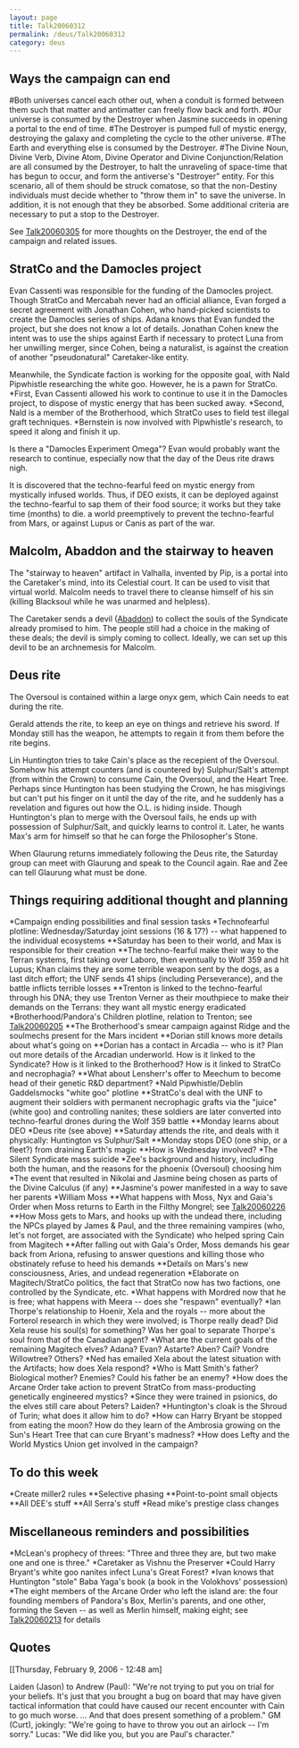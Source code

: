 ```yaml
---
layout: page
title: Talk20060312
permalink: /deus/Talk20060312
category: deus
---
```

## Ways the campaign can end

#Both universes cancel each other out, when a conduit is formed between them such that matter and antimatter can freely flow back and forth.
#Our universe is consumed by the Destroyer when Jasmine succeeds in opening a portal to the end of time.
#The Destroyer is pumped full of mystic energy, destroying the galaxy and completing the cycle to the other universe.
#The Earth and everything else is consumed by the Destroyer.
#The Divine Noun, Divine Verb, Divine Atom, Divine Operator and Divine Conjunction/Relation are all consumed by the Destroyer, to halt the unraveling of space-time that has begun to occur, and form the antiverse's &quot;Destroyer&quot; entity. For this scenario, all of them should be struck comatose, so that the non-Destiny individuals must decide whether to &quot;throw them in&quot; to save the universe. In addition, it is not enough that they be absorbed. Some additional criteria are necessary to put a stop to the Destroyer.

See [Talk20060305](Talk20060305) for more thoughts on the Destroyer, the end of the campaign and related issues.


## StratCo and the Damocles project

Evan Cassenti was responsible for the funding of the Damocles project. Though StratCo and Mercabah never had an official alliance, Evan forged a secret agreement with Jonathan Cohen, who hand-picked scientists to create the Damocles series of ships. Adana knows that Evan funded the project, but she does not know a lot of details. Jonathan Cohen knew the intent was to use the ships against Earth if necessary to protect Luna from her unwilling merger, since Cohen, being a naturalist, is against the creation of another &quot;pseudonatural&quot; Caretaker-like entity.

Meanwhile, the Syndicate faction is working for the opposite goal, with Nald Pipwhistle researching the white goo. However, he is a pawn for StratCo.
*First, Evan Cassenti allowed his work to continue to use it in the Damocles project, to dispose of mystic energy that has been sucked away.
*Second, Nald is a member of the Brotherhood, which StratCo uses to field test illegal graft techniques.
*Bernstein is now involved with Pipwhistle's research, to speed it along and finish it up.

Is there a &quot;Damocles Experiment Omega&quot;? Evan would probably want the research to continue, especially now that the day of the Deus rite draws nigh.

It is discovered that the techno-fearful feed on mystic energy from mystically infused worlds. Thus, if DEO exists, it can be deployed against the techno-fearful to sap them of their food source; it works but they take time (months) to die. a world preemptively to prevent the techno-fearful from Mars, or against Lupus or Canis as part of the war.


## Malcolm, Abaddon and the stairway to heaven

The &quot;stairway to heaven&quot; artifact in Valhalla, invented by Pip, is a portal into the Caretaker's mind, into its Celestial court. It can be used to visit that virtual world. Malcolm needs to travel there to cleanse himself of his sin (killing Blacksoul while he was unarmed and helpless).

The Caretaker sends a devil ([Abaddon](http://en.wikipedia.org/wiki/Abaddon_%28demon%29)) to collect the souls of the Syndicate already promised to him. The people still had a choice in the making of these deals; the devil is simply coming to collect. Ideally, we can set up this devil to be an archnemesis for Malcolm.


## Deus rite

The Oversoul is contained within a large onyx gem, which Cain needs to eat during the rite.

Gerald attends the rite, to keep an eye on things and retrieve his sword. If Monday still has the weapon, he attempts to regain it from them before the rite begins.

Lin Huntington tries to take Cain's place as the recepient of the Oversoul. Somehow his attempt counters (and is countered by) Sulphur/Salt's attempt (from within the Crown) to consume Cain, the Oversoul, and the Heart Tree. Perhaps since Huntington has been studying the Crown, he has misgivings but can't put his finger on it until the day of the rite, and he suddenly has a revelation and figures out how the O.L. is hiding inside. Though Huntington's plan to merge with the Oversoul fails, he ends up with possession of Sulphur/Salt, and quickly learns to control it. Later, he wants Max's arm for himself so that he can forge the Philosopher's Stone.

When Glaurung returns immediately following the Deus rite, the Saturday group can meet with Glaurung and speak to the Council again. Rae and Zee can tell Glaurung what must be done.


## Things requiring additional thought and planning

*Campaign ending possibilities and final session tasks
*Technofearful plotline: Wednesday/Saturday joint sessions (16 &amp; 17?) -- what happened to the individual ecosystems
**Saturday has been to their world, and Max is responsible for their creation
**The techno-fearful make their way to the Terran systems, first taking over Laboro, then eventually to Wolf 359 and hit Lupus; Khan claims they are some terrible weapon sent by the dogs, as a last ditch effort; the UNF sends 41 ships (including Perseverance), and the battle inflicts terrible losses
**Trenton is linked to the techno-fearful through his DNA; they use Trenton Verner as their mouthpiece to make their demands on the Terrans: they want all mystic energy eradicated
*Brotherhood/Pandora's Children plotline, relation to Trenton; see [Talk20060205](Talk20060205)
**The Brotherhood's smear campaign against Ridge and the soulmechs present for the Mars incident
**Dorian still knows more details about what's going on
**Dorian has a contact in Arcadia -- who is it? Plan out more details of the Arcadian underworld. How is it linked to the Syndicate? How is it linked to the Brotherhood? How is it linked to StratCo and necrophagia?
**What about Lensherr's offer to Meechum to become head of their genetic R&amp;D department?
*Nald Pipwhistle/Deblin Gaddelsmocks &quot;white goo&quot; plotline
**StratCo's deal with the UNF to augment their soldiers with permanent necrophagic grafts via the &quot;juice&quot; (white goo) and controlling nanites; these soldiers are later converted into techno-fearful drones during the Wolf 359 battle
**Monday learns about DEO
*Deus rite (see above)
**Saturday attends the rite, and deals with it physically: Huntington vs Sulphur/Salt
**Monday stops DEO (one ship, or a fleet?) from draining Earth's magic
**How is Wednesday involved?
*The Silent Syndicate mass suicide
*Zee's background and history, including both the human, and the reasons for the phoenix (Oversoul) choosing him
*The event that resulted in Nikolai and Jasmine being chosen as parts of the Divine Calculus (if any)
**Jasmine's power manifested in a way to save her parents
*William Moss
**What happens with Moss, Nyx and Gaia's Order when Moss returns to Earth in the Filthy Mongrel; see [Talk20060226](Talk20060226)
**How Moss gets to Mars, and hooks up with the undead there, including the NPCs played by James &amp; Paul, and the three remaining vampires (who, let's not forget, are associated with the Syndicate) who helped spring Cain from Magitech
**After falling out with Gaia's Order, Moss demands his gear back from Ariona, refusing to answer questions and killing those who obstinately refuse to heed his demands
**Details on Mars's new consciousness, Aries, and undead regeneration
*Elaborate on Magitech/StratCo politics, the fact that StratCo now has two factions, one controlled by the Syndicate, etc.
*What happens with Mordred now that he is free; what happens with Meera -- does she &quot;respawn&quot; eventually?
*Ian Thorpe's relationship to Hoenir, Xela and the royals -- more about the Forterol research in which they were involved; is Thorpe really dead? Did Xela reuse his soul(s) for something? Was her goal to separate Thorpe's soul from that of the Canadian agent?
*What are the current goals of the remaining Magitech elves? Adana? Evan? Astarte? Aben? Cail? Vondre Willowtree? Others?
*Ned has emailed Xela about the latest situation with the Artifacts; how does Xela respond?
*Who is Matt Smith's father? Biological mother? Enemies? Could his father be an enemy?
*How does the Arcane Order take action to prevent StratCo from mass-producting genetically engineered mystics?
*Since they were trained in psionics, do the elves still care about Peters? Laiden?
*Huntington's cloak is the Shroud of Turin; what does it allow him to do?
*How can Harry Bryant be stopped from eating the moon? How do they learn of the Ambrosia growing on the Sun's Heart Tree that can cure Bryant's madness?
*How does Lefty and the World Mystics Union get involved in the campaign?


## To do this week

*Create miller2 rules
**Selective phasing
**Point-to-point small objects
**All DEE's stuff
**All Serra's stuff
*Read mike's prestige class changes


## Miscellaneous reminders and possibilities

*McLean's prophecy of threes: &quot;Three and three they are, but two make one and one is three.&quot;
*Caretaker as Vishnu the Preserver
*Could Harry Bryant's white goo nanites infect Luna's Great Forest?
*Ivan knows that Huntington &quot;stole&quot; Baba Yaga's book (a book in the Volokhovs' possession)
*The eight members of the Arcane Order who left the island are: the four founding members of Pandora's Box, Merlin's parents, and one other, forming the Seven -- as well as Merlin himself, making eight; see [Talk20060213](Talk20060213) for details


## Quotes

[[Thursday, February 9, 2006 - 12:48 am]

Laiden (Jason) to Andrew (Paul): &quot;We're not trying to put you on trial for your beliefs. It's just that you brought a bug on board that may have given tactical information that could have caused our recent encounter with Cain to go much worse. ... And that does present something of a problem.&quot;
GM (Curt), jokingly: &quot;We're going to have to throw you out an airlock -- I'm sorry.&quot;
Lucas: &quot;We did like you, but you are Paul's character.&quot;

